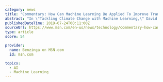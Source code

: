 ```yaml
---
category: news
title: "Commentary: How Can Machine Learning Be Applied To Improve Transportation?"
abstract: "In \"Tackling Climate Change with Machine Learning,\" David Rolnick and his co-authors address how machine learning and artificial intelligence (AI) may be applied to the problem of climate change. They \"identify high impact problems where existing gaps can ..."
publishedDateTime: 2019-07-24T00:11:00Z
sourceUrl: https://www.msn.com/en-us/news/technology/commentary-how-can-machine-learning-be-applied-to-improve-transportation/ar-AAEL1rS
type: article
score: 54

provider:
  name: Benzinga on MSN.com
  id: msn.com

topics:
  - AI
  - Machine Learning
---
```

